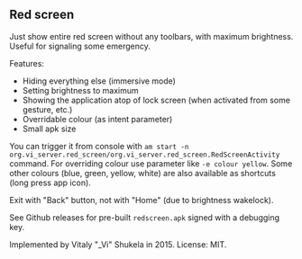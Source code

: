 Red screen
---

Just show entire red screen without any toolbars, with maximum brightness. Useful for signaling some emergency.

Features:

* Hiding everything else (immersive mode)
* Setting brightness to maximum
* Showing the application atop of lock screen (when activated from some gesture, etc.)
* Overridable colour (as intent parameter)
* Small apk size

You can trigger it from console with `am start -n org.vi_server.red_screen/org.vi_server.red_screen.RedScreenActivity` command. For overriding colour use parameter like `-e colour yellow`. Some other colours (blue, green, yellow, white) are also available as shortcuts (long press app icon).

Exit with "Back" button, not with "Home" (due to brightness wakelock).

See Github releases for pre-built `redscreen.apk` signed with a debugging key.

Implemented by Vitaly "_Vi" Shukela in 2015. License: MIT.
